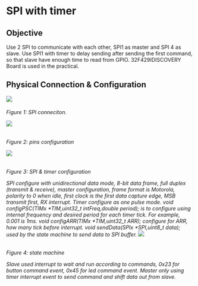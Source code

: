# SPI with timer
## Objective
Use 2 SPI to communicate with each other, SPI1 as master and SPI 4 as slave. Use SPI1 with timer to delay sending after sending the first command, so that slave have enough time to read from GPIO. 32F429IDISCOVERY Board is used in the practical.
## Physical Connection & Configuration
![](https://trello-attachments.s3.amazonaws.com/5e4279e34658360c891fb7ff/5e427a25210f643e75da9bf6/466712d63be71b7e7522612c97adfcc7/image.png)
<h6>Figure 1: SPI conneciton.

![](https://trello-attachments.s3.amazonaws.com/5e4279e34658360c891fb7ff/5e427a25210f643e75da9bf6/21c25c917eae98828eca86b3c51469d3/image.png)
<h6>Figure 2: pins configuration

![](https://trello-attachments.s3.amazonaws.com/5e4279e34658360c891fb7ff/5e427a25210f643e75da9bf6/b6db1b7c5f321453dc4c2af89844e799/image.png)
<h6>Figure 3: SPI & timer configuration

SPI configure with unidirectional data mode, 8-bit data frame, full duplex (transmit & receive), master configuration, frame format is Motorola, polarity to 0 when idle, first clock is the first data capture edge, MSB transmit first, RX interrupt. Timer configure as one pulse mode.
void configPSC(TIMx *TIM,uint32_t intFreq,double period);
is to configure using internal frequency and desired period for each timer tick. For example, 0.001 is 1ms.
void configARR(TIMx *TIM,uint32_t ARR);
configure for ARR, how many tick before interrupt.
void sendData(SPIx *SPI,uint8_t data);
used by the state machine to send data to SPI buffer.
![](https://trello-attachments.s3.amazonaws.com/5e4279e34658360c891fb7ff/5e427a25210f643e75da9bf6/e9feb378efe764c2a87450d549c257a5/SPI_state_machine.png)
<h6>Figure 4: state machine
  
  
Slave used interrupt to wait and run according to commands, 0x23 for button command event, 0x45 for led command event. Master only using timer interrupt event to send command and shift data out from slave.
